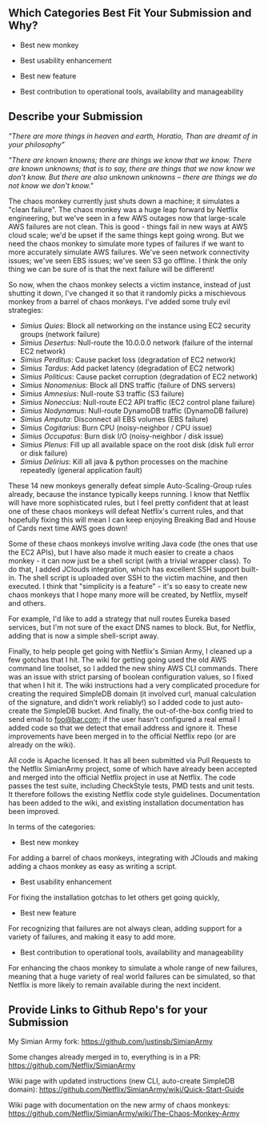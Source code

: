## Which Categories Best Fit Your Submission and Why?

* Best new monkey

* Best usability enhancement
* Best new feature
* Best contribution to operational tools, availability and manageability	


## Describe your Submission

_"There are more things in heaven and earth, Horatio,
Than are dreamt of in your philosophy"_

_"There are known knowns; there are things we know that we know.
There are known unknowns; that is to say, there are things that we now know we don't know.
But there are also unknown unknowns – there are things we do not know we don't know."_

The chaos monkey currently just shuts down a machine; it simulates a "clean failure".  The chaos monkey was a huge leap forward by Netflix engineering, but we've seen in a few AWS outages now that large-scale AWS failures are not clean.  This is good - things fail in new ways at AWS cloud scale; we'd be upset if the same things kept going wrong.  But we need the chaos monkey to simulate more types of failures if we want to more accurately simulate AWS failures.  We've seen network connectivity issues; we've seen EBS issues; we've seen S3 go offline.  I think the only thing we can be sure of is that the next failure will be different!

So now, when the chaos monkey selects a victim instance, instead of just shutting it down, I've changed it so that it randomly picks a mischievous monkey from a barrel of chaos monkeys.  I've added some truly evil strategies:

* _Simius Quies_: Block all networking on the instance using EC2 security groups (network failure)
* _Simius Desertus_: Null-route the 10.0.0.0 network (failure of the internal EC2 network)
* _Simius Perditus_: Cause packet loss (degradation of EC2 network)
* _Simius Tardus_: Add packet latency (degradation of EC2 network)
* _Simius Politicus_: Cause packet corruption (degradation of EC2 network)
* _Simius Nonomenius_: Block all DNS traffic (failure of DNS servers)
* _Simius Amnesius_: Null-route S3 traffic (S3 failure)
* _Simius Noneccius_: Null-route EC2 API traffic (EC2 control plane failure)
* _Simius Nodynamus_: Null-route DynamoDB traffic (DynamoDB failure)
* _Simius Amputa_: Disconnect all EBS volumes (EBS failure)
* _Simius Cogitarius_: Burn CPU (noisy-neighbor / CPU issue)
* _Simius Occupatus_: Burn disk I/O (noisy-neighbor / disk issue)
* _Simius Plenus_: Fill up all available space on the root disk (disk full error or disk failure)
* _Simius Delirius_: Kill all java & python processes on the machine repeatedly (general application fault)

These 14 new monkeys generally defeat simple Auto-Scaling-Group rules already, because the instance typically keeps running.  I know that Netflix will have more sophisticated rules, but I feel pretty confident that at least one of these chaos monkeys will defeat Netflix's current rules, and that hopefully fixing this will mean I can keep enjoying Breaking Bad and House of Cards next time AWS goes down!

Some of these chaos monkeys involve writing Java code (the ones that use the EC2 APIs), but I have also made it much easier to create a chaos monkey - it can now just be a shell script (with a trivial wrapper class).  To do that, I added JClouds integration, which has excellent SSH support built-in.  The shell script is uploaded over SSH to the victim machine, and then executed.  I think that "simplicity is a feature" - it's so easy to create new chaos monkeys that I hope many more will be created, by Netflix, myself and others.

For example, I'd like to add a strategy that null routes Eureka based services, but I'm not sure of the exact DNS names to block.  But, for Netflix, adding that is now a simple shell-script away.

Finally, to help people get going with Netflix's Simian Army, I cleaned up a few gotchas that I hit.  The wiki for getting going used the old AWS command line toolset, so I added the new shiny AWS CLI commands.  There was an issue with strict parsing of boolean configuration values, so I fixed that when I hit it.  The wiki instructions had a very complicated procedure for creating the required SimpleDB domain (it involved curl, manual calculation of the signature, and didn't work reliably!) so I added code to just auto-create the SimpleDB bucket.  And finally, the out-of-the-box config tried to send email to foo@bar.com; if the user hasn't configured a real email I added code so that we detect that email address and ignore it.  These improvements have been merged in to the official Netflix repo (or are already on the wiki).

All code is Apache licensed.  It has all been submitted via Pull Requests to the Netflix SimianArmy project, some of which have already been accepted and merged into the official Netflix project in use at Netflix. 
The code passes the test suite, including CheckStyle tests, PMD tests and unit tests.  It therefore follows the existing Netflix code style guidelines.  Documentation has been added to the wiki, and existing installation documentation has been improved.

In terms of the categories:

* Best new monkey

For adding a barrel of chaos monkeys, integrating with JClouds and making adding a chaos monkey as easy as writing a script.

* Best usability enhancement

For fixing the installation gotchas to let others get going quickly, 

* Best new feature

For recognizing that failures are not always clean, adding support for a variety of failures, and making it easy to add more.

* Best contribution to operational tools, availability and manageability	

For enhancing the chaos monkey to simulate a whole range of new failures, meaning that a huge variety of real world failures can be simulated, so that Netflix is more likely to remain available during the next incident.

## Provide Links to Github Repo's for your Submission

My Simian Army fork:
https://github.com/justinsb/SimianArmy

Some changes already merged in to, everything is in a PR:
https://github.com/Netflix/SimianArmy

Wiki page with updated instructions (new CLI, auto-create SimpleDB domain):
https://github.com/Netflix/SimianArmy/wiki/Quick-Start-Guide

Wiki page with documentation on the new army of chaos monkeys:
https://github.com/Netflix/SimianArmy/wiki/The-Chaos-Monkey-Army

